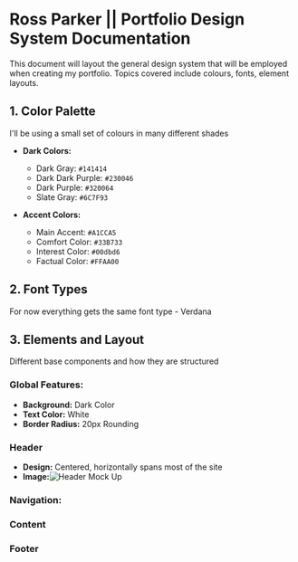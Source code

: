 # Ross Parker || Portfolio Design System Documentation

This document will layout the general design system that will be employed when creating my portfolio. Topics covered include colours, fonts, element layouts.

## **1. Color Palette**
I'll be using a small set of colours in many different shades

- **Dark Colors:**
	- Dark Gray: `#141414`
	- Dark Dark Purple: `#230046`
	- Dark Purple: `#320064`
	- Slate Gray: `#6C7F93`

- **Accent Colors:**
	- Main Accent: `#A1CCA5`
	- Comfort Color: `#33B733`
	- Interest Color: `#00dbd6`
	- Factual Color: `#FFAA00`

## **2. Font Types**
For now everything gets the same font type
	- Verdana

 ## **3. Elements and Layout**
 Different base components and how they are structured
 
 ### **Global Features:**
 - **Background:** Dark Color
 - **Text Color:** White
 - **Border Radius:** 20px Rounding
 
 ### **Header**
 - **Design:** Centered, horizontally spans most of the site
 - **Image:**![Header Mock Up](imagelink.png)

### **Navigation:**
### **Content**
### **Footer**
	
